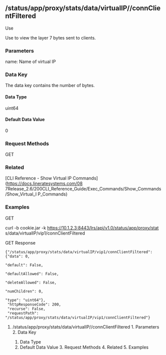 ## /status/app/proxy/stats/data/virtualIP/<name>/connClientFiltered

Use

Use to view the layer 7 bytes sent to clients.

### Parameters

name: Name of virtual IP

### Data Key

The data key contains the number of bytes.

#### Data Type

uint64

#### Default Data Value

0

### Request Methods

GET

### Related

[CLI Reference - Show Virtual IP Commands](https://docs.lineratesystems.com/08
7Release_2.6/200CLI_Reference_Guide/Exec_Commands/Show_Commands/Show_Virtual_I
P_Commands)

### Examples

GET

curl -b cookie.jar -k https://10.1.2.3:8443/lrs/api/v1.0/status/app/proxy/stat
s/data/virtualIP/vip1/connClientFiltered

GET Response

    
    {"/status/app/proxy/stats/data/virtualIP/vip1/connClientFiltered": {"data": 0,
                                                                           "default": False,
                                                                           "defaultAllowed": False,
                                                                           "deleteAllowed": False,
                                                                           "numChildren": 0,
                                                                           "type": "uint64"},
     "httpResponseCode": 200,
     "recurse": False,
     "requestPath": "/status/app/proxy/stats/data/virtualIP/vip1/connClientFiltered"}
    

  1. /status/app/proxy/stats/data/virtualIP/<name>/connClientFiltered
    1. Parameters
    2. Data Key
      1. Data Type
      2. Default Data Value
    3. Request Methods
    4. Related
    5. Examples

